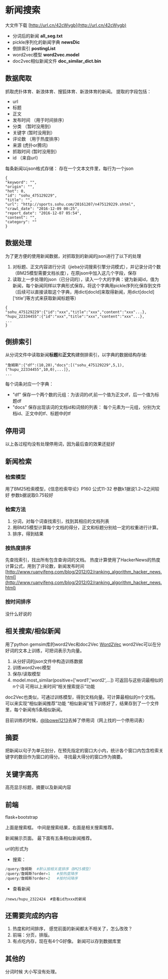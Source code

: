 
# 新闻搜索

大文件下载
[http://url.cn/42cWygb](http://url.cn/42cWygb)
- 分词后的新闻  **all_seg.txt**
- pickle序列化的新闻字典    **newsDic**
- 倒排索引  **postingList**
- word2vec模型  **word2vec.model**
- doc2vec相似新闻文件   **doc_similar_dict.bin**


## 数据爬取
抓取虎扑体育、新浪体育、搜狐体育、新浪体育的新闻。
提取的字段包括：
- url
- 标题
- 正文
- 发布时间  （用于时间排序）
- 分类  （暂时没用到）
- 关键字    (暂时没用到）
- 评论数 （用于热度排序）
- 来源 (虎扑or腾讯)
- 抓取时间 (暂时没用到）
- id （来自url）

每条新闻以json格式存储：
存在一个文本文件里，每行为一个json
```
{
"keyword": "",
"origin": "", 
"hot": 0, 
"id": "sohu_475129229", 
"title": "", 
"url": "http://sports.sohu.com/20161207/n475129229.shtml", "crawl_date": "2016-12-09 00:25", 
"report_date": "2016-12-07 05:54", 
"content": "", 
"category": ""
}
```

## 数据处理
为了更方便的使用新闻数据，对抓取到的新闻的json进行了以下的处理
1. 对标题、正文内容进行分词（jieba分词搜索引擎分词模式），并记录分词个数（BM25模型需要文档长度），在原json中加入这几个字段，保存
2. 读取上一步处理的json（已分词的），读入一个大的字典：键为新闻id，值为新闻，每个新闻同样以字典形式保存。将这个字典用pickle序列化保存到文件（后续可以直接读取这个字典，用dict[docId]来取得新闻，用dict[docId]['title']等方式来获取新闻标题等）
```
{
"sohu_475129229":{"id":"xxx","title":"xxx","content":"xxx"...},
"hupu_22334455":{"id":"xxx","title":"xxx","content":"xxx"...},
...
}
```

## 倒排索引
从分词文件中读取新闻**标题**和**正文**构建倒排索引，以字典的数据结构存储:
```
"詹姆斯":{"df":(10,20),"docs":[("sohu_475129229",5,1),("hupu_22334455",10,0),...]},
...
```
每个词条对应一个字典：
- "df" 保存一个两个数的元组：为该词的df,前一个值为正文df，后一个值为标题df
- "docs" 保存出现该词的文档id和词频的列表： 每个元素为一元组，分别为文档id、正文中的tf、标题中的tf

## 停用词
以上各过程均没有处理停用词，因为最后查的效果还挺好

## 新闻检索

### 检索模型
用了BM25检索模型，《信息检索导论》P160 公式11-32
参数k1据说1.2~2之间较好
参数b据说取0.75较好

### 检索方法
1. 分词，对每个词查找索引，找到其相应的文档列表
2. 用BM25模型计算每个文档的得分，正文和标题分别给一定的权重进行计算。
3. 排序，得到结果

### 按热度排序

先查找索引，找出所有包含查询词的文档。
热度计算使用了HackerNews的热度计算公式，用到了评论数，新闻发布时间
[http://www.ruanyifeng.com/blog/2012/02/ranking_algorithm_hacker_news.html](http://www.ruanyifeng.com/blog/2012/02/ranking_algorithm_hacker_news.html)

### 按时间排序
没什么好说的

## 相关搜索/相似新闻
用了python gemsim库的word2Vec和doc2Vec
[Word2Vec](http://radimrehurek.com/gensim/models/word2vec.html)
word2Vec可以在分好词的文本上训练，可把词表示为向量。
1. 从分好词的json文件中构造训练数据
2. 训练word2vec模型
3. 保存/读取模型
4. model.most_similar(positive=['word1','word2',...]) 可返回与这些词最相似的n个词
可用以上来时间“相关搜索提示”功能

doc2Vec也类似，可通过训练模型，得到文档向量。可计算最相似的n个文档。
可以来实现“相似新闻推荐”功能
“相似新闻”线下训练好了，结果存到了一个文件里，每个新闻有5条相似新闻。

目前训练的时候，[@libowei1213](https://github.com/libowei1213)去掉了停用词（网上找的一个停用词表）

## 摘要
把新闻以句子为单元划分，在预先指定的窗口大小内，统计各个窗口内包含检索关键字的数目作为窗口的得分。
寻找最大得分的窗口作为摘要。

## 关键字高亮
高亮显示标题，摘要以及新闻内容

## 前端
flask+bootstrap

上面是搜索框。
中间是搜索结果，右面是相关搜索推荐。

新闻展示页面。
最下面有五条相似新闻推荐。

url的形式为
- 搜索： 
```python
/query/詹姆斯  #默认按相关度排序（BM25模型）
/query/詹姆斯?order=1   #按热度降序
/query/詹姆斯?order=2   #按时间降序
```
- 查看新闻
```
/news/hupu_2322424  #查看id为xxx的新闻
```



## 还需要完成的内容
1. 热度和时间排序， 感觉前面的新闻都太不相关了，怎么改改？
2. 前端：分页，排版。
3. 有点吃内存，现在有4个G好像。  新闻可以存到数据库里

## 其他的
分词时候 大小写没有处理。